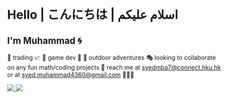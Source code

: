 # Hello | こんにちは | اسلام عليكم

## I'm Muhammad 🌀
🏹 trading 📈
🧩 game dev 👾
🍭 outdoor adventures
🎭 looking to collaborate on any fun math/coding projects
🔮 reach me at [syedmba7@connect.hku.hk](mailto:syedmba7@connect.hku.hk) or at [syed.muhammad4360@gmail.com](mailto:syed.muhammad4360@gmail.com) 👨🏻‍⚖️


<a href="https://github.com/syedmba7#gh-dark-mode-only">
  <img src="./dark.png"/>
</a>

<a href="https://github.com/syedmba7#gh-light-mode-only">
  <img src="./light.png"/>
</a>
